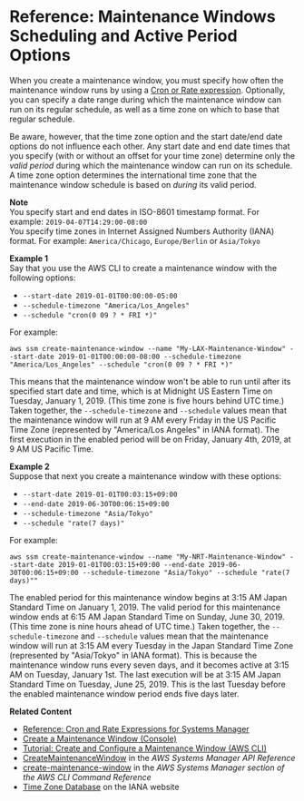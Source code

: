 # Reference: Maintenance Windows Scheduling and Active Period Options<a name="reference-maintenance-windows-schedule-options"></a>

When you create a maintenance window, you must specify how often the maintenance window runs by using a [Cron or Rate expression](reference-cron-and-rate-expressions.md)\. Optionally, you can specify a date range during which the maintenance window can run on its regular schedule, as well as a time zone on which to base that regular schedule\. 

Be aware, however, that the time zone option and the start date/end date options do not influence each other\. Any start date and end date times that you specify \(with or without an offset for your time zone\) determine only the *valid period* during which the maintenance window can run on its schedule\. A time zone option determines the international time zone that the maintenance window schedule is based on *during* its valid period\.

**Note**  
You specify start and end dates in ISO\-8601 timestamp format\. For example: `2019-04-07T14:29:00-08:00`  
You specify time zones in Internet Assigned Numbers Authority \(IANA\) format\. For example: `America/Chicago`, `Europe/Berlin` or `Asia/Tokyo`

**Example 1**  
Say that you use the AWS CLI to create a maintenance window with the following options:
+ `--start-date 2019-01-01T00:00:00-05:00`
+ `--schedule-timezone "America/Los_Angeles"`
+ `--schedule "cron(0 09 ? * FRI *)"`

For example:

```
aws ssm create-maintenance-window --name "My-LAX-Maintenance-Window" --start-date 2019-01-01T00:00:00-08:00 --schedule-timezone "America/Los_Angeles" --schedule "cron(0 09 ? * FRI *)"
```

This means that the maintenance window won't be able to run until after its specified start date and time, which is at Midnight US Eastern Time on Tuesday, January 1, 2019\. \(This time zone is five hours behind UTC time\.\) Taken together, the `--schedule-timezone` and `--schedule` values mean that the maintenance window will run at 9 AM every Friday in the US Pacific Time Zone \(represented by "America/Los Angeles" in IANA format\)\. The first execution in the enabled period will be on Friday, January 4th, 2019, at 9 AM US Pacific Time\.

**Example 2**  
Suppose that next you create a maintenance window with these options:
+ `--start-date 2019-01-01T00:03:15+09:00`
+ `--end-date 2019-06-30T00:06:15+09:00`
+ `--schedule-timezone "Asia/Tokyo"`
+ `--schedule "rate(7 days)"`

For example:

```
aws ssm create-maintenance-window --name "My-NRT-Maintenance-Window" --start-date 2019-01-01T00:03:15+09:00 --end-date 2019-06-30T00:06:15+09:00 --schedule-timezone "Asia/Tokyo" --schedule "rate(7 days)""
```

The enabled period for this maintenance window begins at 3:15 AM Japan Standard Time on January 1, 2019\. The valid period for this maintenance window ends at 6:15 AM Japan Standard Time on Sunday, June 30, 2019\. \(This time zone is nine hours ahead of UTC time\.\) Taken together, the `--schedule-timezone` and `--schedule` values mean that the maintenance window will run at 3:15 AM every Tuesday in the Japan Standard Time Zone \(represented by "Asia/Tokyo" in IANA format\)\. This is because the maintenance window runs every seven days, and it becomes active at 3:15 AM on Tuesday, January 1st\. The last execution will be at 3:15 AM Japan Standard Time on Tuesday, June 25, 2019\. This is the last Tuesday before the enabled maintenance window period ends five days later\.

**Related Content**
+ [Reference: Cron and Rate Expressions for Systems Manager](reference-cron-and-rate-expressions.md)
+ [Create a Maintenance Window \(Console\)](sysman-maintenance-create-mw.md)
+ [Tutorial: Create and Configure a Maintenance Window \(AWS CLI\)](maintenance-windows-cli-tutorials-create.md)
+ [CreateMaintenanceWindow](https://docs.aws.amazon.com/systems-manager/latest/APIReference/API_CreateMaintenanceWindow.html) in the *AWS Systems Manager API Reference*
+ [create\-maintenance\-window](https://docs.aws.amazon.com/cli/latest/reference/ssm/create-maintenance-window.html) in the *AWS Systems Manager section of the AWS CLI Command Reference*
+ [Time Zone Database](https://www.iana.org/time-zones) on the IANA website